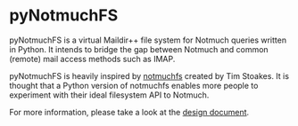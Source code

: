 pyNotmuchFS
===========

pyNotmuchFS is a virtual Maildir++ file system for Notmuch queries written in Python. It intends to bridge the gap between Notmuch and common (remote) mail access methods such as IMAP.

pyNotmuchFS is heavily inspired by [notmuchfs](https://github.com/tsto/notmuchfs) created by Tim Stoakes. It is thought that a Python version of notmuchfs enables more people to experiment with their ideal filesystem API to Notmuch.

For more information, please take a look at the [design document](DESIGN.mdown).
